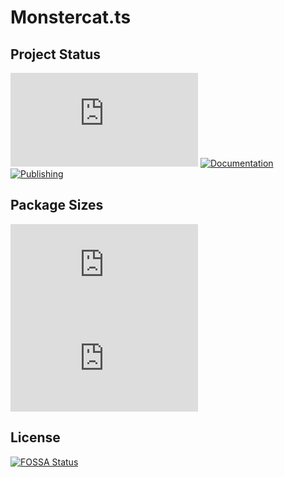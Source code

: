 # Monstercat.ts

## Project Status
[![License](https://img.shields.io/github/license/quantumlytangled/monstercat.ts?style=for-the-badge)](https://github.com/QuantumlyTangled/Monstercat.ts/blob/master/LICENCE.md)
[![Documentation](https://img.shields.io/github/workflow/status/quantumlytangled/monstercat.ts/Documentation?label=Documentation&style=for-the-badge)](https://github.com/QuantumlyTangled/Monstercat.ts/actions?query=workflow%3ADocumentation)
[![Publishing](https://img.shields.io/github/workflow/status/quantumlytangled/monstercat.ts/Publish?label=Publishing&style=for-the-badge)](https://github.com/QuantumlyTangled/Monstercat.ts/actions?query=workflow%3APublish)

## Package Sizes
[![Minzipped](https://img.shields.io/bundlephobia/minzip/monstercat.ts?style=for-the-badge)](https://bundlephobia.com/result?p=monstercat.ts)
[![Minified](https://img.shields.io/bundlephobia/min/monstercat.ts?style=for-the-badge)](https://bundlephobia.com/result?p=monstercat.ts)

## License
[![FOSSA Status](https://app.fossa.com/api/projects/git%2Bgithub.com%2FQuantumlyTangled%2FMonstercat.ts.svg?type=large)](https://app.fossa.com/projects/git%2Bgithub.com%2FQuantumlyTangled%2FMonstercat.ts?ref=badge_large)
